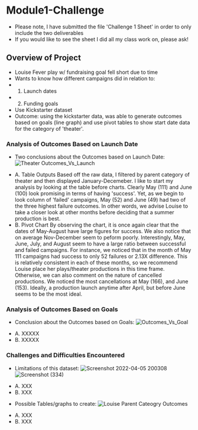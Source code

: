 # Module1-Challenge
* Please note, I have submitted the file 'Challenge 1 Sheet' in order to only include the two deliverables
* If you would like to see the sheet I did all my class work on, please ask!
## Overview of Project
* Louise Fever play w/ fundraising goal fell short due to time 
* Wants to know how different campaigns did in relation to: 
*   1. Launch dates
*   2. Funding goals
* Use Kickstarter dataset 
* Outcome: using the kickstarter data, was able to generate outcomes based on goals (line graph) and use pivot tables to show start date data for the category of 'theater'. 

### Analysis of Outcomes Based on Launch Date
- Two conclusions about the Outcomes based on Launch Date: 
![Theater Outcomes_Vs_Launch](https://user-images.githubusercontent.com/102266450/163078181-ac64842b-614d-4f8f-985f-998de3f3960d.png)

* A. Table Outputs
Based off the raw data, I filtered by parent category of theater and then displayed January-Decemeber. I like to start my analysis by looking at the table before charts. Clearly May (111) and June (100) look promising in terms of having 'success'. Yet, as we begin to look column of 'failed' campaigns, May (52) and June (49) had two of the three highest failure outcomes. In other words, we advise Louise to take a closer look at other months before deciding that a summer production is best. 
* B. Pivot Chart 
By observing the chart, it is once again clear that the dates of May-August have large figures for success. We also notice that on average Nov-December seem to peform poorly. Interestingly, May, June, July, and August seem to have a large ratio between successful and failed campaigns. For instance, we noticed that in the month of May 111 campaigns had success to only 52 failures or 2.13X difference. This is relatively consistent in each of these months, so we recommend Louise place her plays/theater productions in this time frame. Otherwise, we can also comment on the nature of cancelled productions. We noticed the most cancellations at May (166), and June (153). Ideally, a production launch anytime after April, but before June seems to be the most ideal. 

### Analysis of Outcomes Based on Goals
- Conclusion about the Outcomes based on Goals:
![Outcomes_Vs_Goal](https://user-images.githubusercontent.com/102266450/163078205-27e21943-51a6-4ea8-b99d-0a9fceb961c3.png)

* A. XXXXX
* B. XXXXX

### Challenges and Difficulties Encountered
- Limitations of this dataset:
![Screenshot 2022-04-05 200308](https://user-images.githubusercontent.com/102266450/163079222-078a5663-2c18-4642-9d8c-79a5c6c1d433.png)
![Screenshot (334)](https://user-images.githubusercontent.com/102266450/163079231-9ba8920a-8b89-43ad-ac15-b25f8f847cc7.png)

* A. XXX
* B. XXX

- Possible Tables/graphs to create: 
![Louise Parent Cateogry Outcomes](https://user-images.githubusercontent.com/102266450/163078860-163451ec-17d0-4857-b042-e741df00ac48.png)

* A. XXX
* B. XXX











